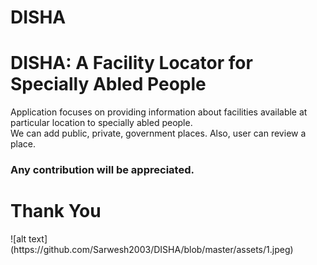 # DISHA
<h1>DISHA: A Facility Locator for Specially Abled People</h1>
Application focuses on providing information about facilities available at particular location to specially abled people.<br/>
We can add public, private, government places.
Also, user can review a place.
<h3>Any contribution will be appreciated.</h3>
<h1>Thank You</h1>
![alt text](https://github.com/Sarwesh2003/DISHA/blob/master/assets/1.jpeg)
